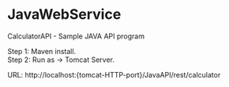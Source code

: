 # JavaWebService
CalculatorAPI - Sample JAVA API program

Step 1: Maven install. <br />
Step 2: Run as -> Tomcat Server.<br />

URL: http://localhost:{tomcat-HTTP-port}/JavaAPI/rest/calculator
